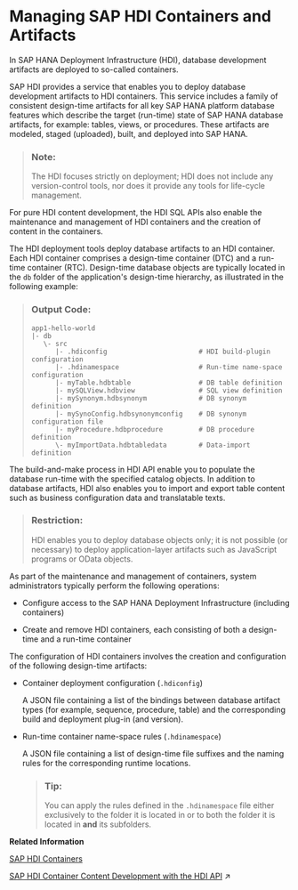 <!-- loio23f1f40731504e7eb7e4ec4b65cbfa71 -->

# Managing SAP HDI Containers and Artifacts

In SAP HANA Deployment Infrastructure \(HDI\), database development artifacts are deployed to so-called containers.

SAP HDI provides a service that enables you to deploy database development artifacts to HDI containers. This service includes a family of consistent design-time artifacts for all key SAP HANA platform database features which describe the target \(run-time\) state of SAP HANA database artifacts, for example: tables, views, or procedures. These artifacts are modeled, staged \(uploaded\), built, and deployed into SAP HANA.

> ### Note:  
> The HDI focuses strictly on deployment; HDI does not include any version-control tools, nor does it provide any tools for life-cycle management.

For pure HDI content development, the HDI SQL APIs also enable the maintenance and management of HDI containers and the creation of content in the containers.

The HDI deployment tools deploy database artifacts to an HDI container. Each HDI container comprises a design-time container \(DTC\) and a run-time container \(RTC\). Design-time database objects are typically located in the `db` folder of the application's design-time hierarchy, as illustrated in the following example:

> ### Output Code:  
> ```
> app1-hello-world
> |- db
>    \- src
>       |- .hdiconfig                       # HDI build-plugin configuration
>       |- .hdinamespace                    # Run-time name-space configuration
>       |- myTable.hdbtable                 # DB table definition
>       |- mySQLView.hdbview                # SQL view definition
>       |- mySynonym.hdbsynonym             # DB synonym definition
>       |- mySynoConfig.hdbsynonymconfig    # DB synonym configuration file
>       |- myProcedure.hdbprocedure         # DB procedure definition
>       \- myImportData.hdbtabledata        # Data-import definition
> ```

The build-and-make process in HDI API enable you to populate the database run-time with the specified catalog objects. In addition to database artifacts, HDI also enables you to import and export table content such as business configuration data and translatable texts.

> ### Restriction:  
> HDI enables you to deploy database objects only; it is not possible \(or necessary\) to deploy application-layer artifacts such as JavaScript programs or OData objects.

As part of the maintenance and management of containers, system administrators typically perform the following operations:

-   Configure access to the SAP HANA Deployment Infrastructure \(including containers\)

-   Create and remove HDI containers, each consisting of both a design-time and a run-time container


The configuration of HDI containers involves the creation and configuration of the following design-time artifacts:

-   Container deployment configuration \(`.hdiconfig`\)

    A JSON file containing a list of the bindings between database artifact types \(for example, sequence, procedure, table\) and the corresponding build and deployment plug-in \(and version\).

-   Run-time container name-space rules \(`.hdinamespace`\)

    A JSON file containing a list of design-time file suffixes and the naming rules for the corresponding runtime locations.

    > ### Tip:  
    > You can apply the rules defined in the `.hdinamespace` file either exclusively to the folder it is located in or to both the folder it is located in **and** its subfolders.


**Related Information**  


[SAP HDI Containers](sap-hdi-containers-e28abca.md "An SAP HANA HDI container consists of a design-time container and a corresponding run-time container.")

[SAP HDI Container Content Development with the HDI API](https://help.sap.com/viewer/c2cc2e43458d4abda6788049c58143dc/2023_4_QRC/en-US/bea716c9ad68444ca63485e3f92d6589.html "SAP HDI includes an SQL API for the development of content in SAP HDI containers.") :arrow_upper_right:

